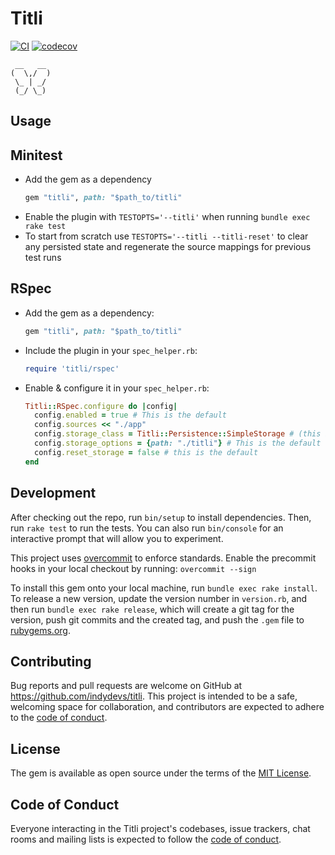 # Titli
[![CI](https://github.com/indydevs/titli/actions/workflows/main.yml/badge.svg?branch=main)](https://github.com/indydevs/titli/actions/workflows/main.yml)
[![codecov](https://codecov.io/github/indydevs/titli/branch/main/graph/badge.svg?token=XANF37D9C1)](https://codecov.io/github/indydevs/titli)

```
 __   __
(  \,/  )
 \_ | _/
 (_/ \_)
```


## Usage

## Minitest

- Add the gem as a dependency
  ```ruby
  gem "titli", path: "$path_to/titli"
  ```
- Enable the plugin with `TESTOPTS='--titli'` when running `bundle exec rake test`
- To start from scratch use `TESTOPTS='--titli --titli-reset'` to clear any persisted
  state and regenerate the source mappings for previous test runs

## RSpec

- Add the gem as a dependency:
  ```ruby
  gem "titli", path: "$path_to/titli"
  ```
- Include the plugin in your `spec_helper.rb`:
  ```ruby
  require 'titli/rspec'
  ```
- Enable & configure it in your `spec_helper.rb`:
  ```ruby
  Titli::RSpec.configure do |config|
    config.enabled = true # This is the default
    config.sources << "./app"
    config.storage_class = Titli::Persistence::SimpleStorage # (this is the default)
    config.storage_options = {path: "./titli"} # This is the default
    config.reset_storage = false # this is the default
  end
  ```
## Development

After checking out the repo, run `bin/setup` to install dependencies. Then, run `rake test` to run the tests. You can also run `bin/console` for an interactive prompt that will allow you to experiment.

This project uses [overcommit](https://github.com/sds/overcommit) to enforce standards. Enable the precommit hooks in your local checkout by running: `overcommit --sign`

To install this gem onto your local machine, run `bundle exec rake install`. To release a new version, update the version number in `version.rb`, and then run `bundle exec rake release`, which will create a git tag for the version, push git commits and the created tag, and push the `.gem` file to [rubygems.org](https://rubygems.org).

## Contributing

Bug reports and pull requests are welcome on GitHub at https://github.com/indydevs/titli. This project is intended to be a safe, welcoming space for collaboration, and contributors are expected to adhere to the [code of conduct](https://github.com/indydevs/titli/blob/main/CODE_OF_CONDUCT.md).

## License

The gem is available as open source under the terms of the [MIT License](https://opensource.org/licenses/MIT).

## Code of Conduct

Everyone interacting in the Titli project's codebases, issue trackers, chat rooms and mailing lists is expected to follow the [code of conduct](https://github.com/indydevs/titli/blob/main/CODE_OF_CONDUCT.md).
